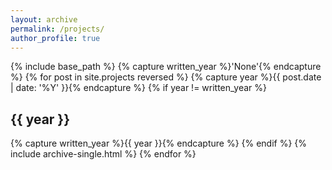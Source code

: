 ```yaml
---
layout: archive
permalink: /projects/
author_profile: true
---
```

{% include base_path %}
{% capture written_year %}'None'{% endcapture %}
{% for post in site.projects reversed %}
  {% capture year %}{{ post.date | date: '%Y' }}{% endcapture %}
  {% if year != written_year %}

## {{ year }}

{% capture written_year %}{{ year }}{% endcapture %}
  {% endif %}
  {% include archive-single.html %}
{% endfor %}